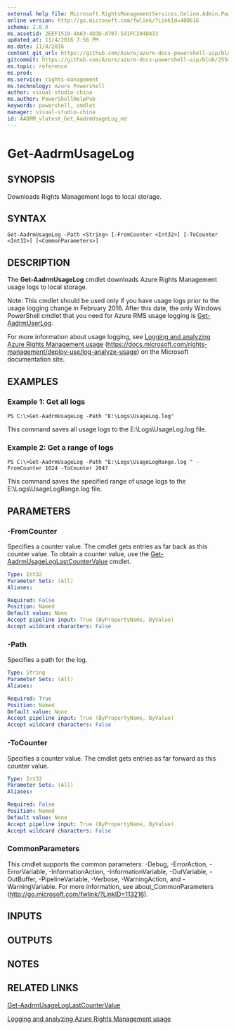 ```yaml
---
external help file: Microsoft.RightsManagementServices.Online.Admin.PowerShell.dll-Help.xml
online version: http://go.microsoft.com/fwlink/?LinkId=400616
schema: 2.0.0
ms.assetid: 2EEF1510-4A63-4D3D-A707-541FC294DA33
updated_at: 11/4/2016 7:56 PM
ms.date: 11/4/2016
content_git_url: https://github.com/Azure/azure-docs-powershell-aip/blob/master/Azure%20Information%20Protection/AADRM/vlatest/Get-AadrmUsageLog.md
gitcommit: https://github.com/Azure/azure-docs-powershell-aip/blob/255ddad98222233495954a5753e4e2da2f26bc6d/Azure%20Information%20Protection/AADRM/vlatest/Get-AadrmUsageLog.md
ms.topic: reference
ms.prod: 
ms.service: rights-management
ms.technology: Azure Powershell
author: visual-studio-china
ms.author: PowerShellHelpPub
keywords: powershell, cmdlet
manager: visual-studio-china
id: AADRM_vlatest_Get_AadrmUsageLog_md
---
```


# Get-AadrmUsageLog

## SYNOPSIS
Downloads Rights Management logs to local storage.

## SYNTAX

```
Get-AadrmUsageLog -Path <String> [-FromCounter <Int32>] [-ToCounter <Int32>] [<CommonParameters>]
```

## DESCRIPTION
The **Get-AadrmUsageLog** cmdlet downloads Azure Rights Management usage logs to local storage.

Note: This cmdlet should be used only if you have usage logs prior to the usage logging change in February 2016.
After this date, the only Windows PowerShell cmdlet that you need for Azure RMS usage logging is [Get-AadrmUserLog](./Get-AadrmUserLog.md).

For more information about usage logging, see [Logging and analyzing Azure Rights Management usage](https://docs.microsoft.com/rights-management/deploy-use/log-analyze-usage) (https://docs.microsoft.com/rights-management/deploy-use/log-analyze-usage) on the Microsoft documentation site.

## EXAMPLES

### Example 1: Get all logs
```
PS C:\>Get-AadrmUsageLog -Path "E:\Logs\UsageLog.log"
```

This command saves all usage logs to the E:\Logs\UsageLog.log file.

### Example 2: Get a range of logs
```
PS C:\>Get-AadrmUsageLog -Path "E:\Logs\UsageLogRange.log " -FromCounter 1024 -ToCounter 2047
```

This command saves the specified range of usage logs to the E:\Logs\UsageLogRange.log file.

## PARAMETERS

### -FromCounter
Specifies a counter value.
The cmdlet gets entries as far back as this counter value.
To obtain a counter value, use the [Get-AadrmUsageLogLastCounterValue](./Get-AadrmUsageLogLastCounterValue.md) cmdlet.

```yaml
Type: Int32
Parameter Sets: (All)
Aliases:

Required: False
Position: Named
Default value: None
Accept pipeline input: True (ByPropertyName, ByValue)
Accept wildcard characters: False
```

### -Path
Specifies a path for the log.

```yaml
Type: String
Parameter Sets: (All)
Aliases:

Required: True
Position: Named
Default value: None
Accept pipeline input: True (ByPropertyName, ByValue)
Accept wildcard characters: False
```

### -ToCounter
Specifies a counter value.
The cmdlet gets entries as far forward as this counter value.

```yaml
Type: Int32
Parameter Sets: (All)
Aliases:

Required: False
Position: Named
Default value: None
Accept pipeline input: True (ByPropertyName, ByValue)
Accept wildcard characters: False
```

### CommonParameters
This cmdlet supports the common parameters: -Debug, -ErrorAction, -ErrorVariable, -InformationAction, -InformationVariable, -OutVariable, -OutBuffer, -PipelineVariable, -Verbose, -WarningAction, and -WarningVariable. For more information, see about_CommonParameters (http://go.microsoft.com/fwlink/?LinkID=113216).

## INPUTS

## OUTPUTS

## NOTES

## RELATED LINKS

[Get-AadrmUsageLogLastCounterValue](xref:AADRM/vlatest/Get-AadrmUsageLogLastCounterValue.md)

[Logging and analyzing Azure Rights Management usage](https://docs.microsoft.com/rights-management/deploy-use/log-analyze-usage)
